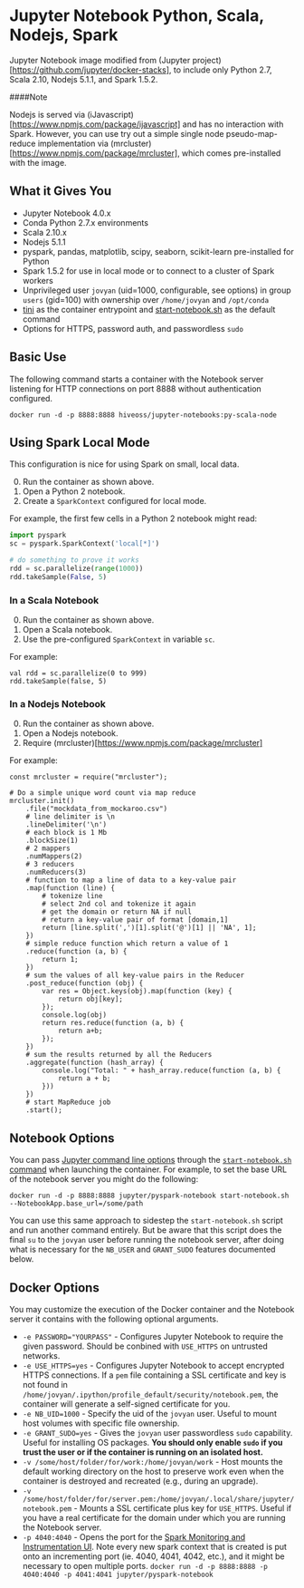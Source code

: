 # Jupyter Notebook Python, Scala, Nodejs, Spark

Jupyter Notebook image modified from (Jupyter project)[https://github.com/jupyter/docker-stacks], to include only Python 2.7, Scala 2.10, Nodejs 5.1.1, and Spark 1.5.2.

####Note

Nodejs is served via (iJavascript)[https://www.npmjs.com/package/ijavascript] and has no interaction with Spark. 
However, you can use try out a simple single node pseudo-map-reduce implementation via (mrcluster)[https://www.npmjs.com/package/mrcluster], which comes pre-installed with the image.

## What it Gives You

* Jupyter Notebook 4.0.x
* Conda Python 2.7.x environments
* Scala 2.10.x
* Nodejs 5.1.1
* pyspark, pandas, matplotlib, scipy, seaborn, scikit-learn pre-installed for Python
* Spark 1.5.2 for use in local mode or to connect to a cluster of Spark workers
* Unprivileged user `jovyan` (uid=1000, configurable, see options) in group `users` (gid=100) with ownership over `/home/jovyan` and `/opt/conda`
* [tini](https://github.com/krallin/tini) as the container entrypoint and [start-notebook.sh](../minimal-notebook/start-notebook.sh) as the default command
* Options for HTTPS, password auth, and passwordless `sudo`


## Basic Use

The following command starts a container with the Notebook server listening for HTTP connections on port 8888 without authentication configured.

```
docker run -d -p 8888:8888 hiveoss/jupyter-notebooks:py-scala-node
```

## Using Spark Local Mode

This configuration is nice for using Spark on small, local data.

0. Run the container as shown above.
2. Open a Python 2 notebook.
3. Create a `SparkContext` configured for local mode.

For example, the first few cells in a Python 2 notebook might read:

```python
import pyspark
sc = pyspark.SparkContext('local[*]')

# do something to prove it works
rdd = sc.parallelize(range(1000))
rdd.takeSample(False, 5)
```

### In a Scala Notebook

0. Run the container as shown above.
1. Open a Scala notebook.
2. Use the pre-configured `SparkContext` in variable `sc`.

For example:

```
val rdd = sc.parallelize(0 to 999)
rdd.takeSample(false, 5)
```


### In a Nodejs Notebook

0. Run the container as shown above.
1. Open a Nodejs notebook.
2. Require (mrcluster)[https://www.npmjs.com/package/mrcluster]

For example:

```
const mrcluster = require("mrcluster");

# Do a simple unique word count via map reduce
mrcluster.init()
    .file("mockdata_from_mockaroo.csv")	
	# line delimiter is \n 
    .lineDelimiter('\n')
	# each block is 1 Mb 
	.blockSize(1)	
	# 2 mappers 
	.numMappers(2)
	# 3 reducers 
    .numReducers(3)	
	# function to map a line of data to a key-value pair 
    .map(function (line) {
		# tokenize line 
		# select 2nd col and tokenize it again 
		# get the domain or return NA if null 
		# return a key-value pair of format [domain,1] 
        return [line.split(',')[1].split('@')[1] || 'NA', 1];
    })
	# simple reduce function which return a value of 1 
    .reduce(function (a, b) {
        return 1;
    })
	# sum the values of all key-value pairs in the Reducer 
    .post_reduce(function (obj) {
        var res = Object.keys(obj).map(function (key) {
            return obj[key];
        });
		console.log(obj)
        return res.reduce(function (a, b) {
            return a+b;
        });
    })
	# sum the results returned by all the Reducers 
    .aggregate(function (hash_array) {
        console.log("Total: " + hash_array.reduce(function (a, b) {
            return a + b;
        }))
    })
	# start MapReduce job 
    .start();
```

## Notebook Options

You can pass [Jupyter command line options](http://jupyter.readthedocs.org/en/latest/config.html#command-line-arguments) through the [`start-notebook.sh` command](https://github.com/jupyter/docker-stacks/blob/master/minimal-notebook/start-notebook.sh#L15) when launching the container. For example, to set the base URL of the notebook server you might do the following:

```
docker run -d -p 8888:8888 jupyter/pyspark-notebook start-notebook.sh --NotebookApp.base_url=/some/path
```

You can use this same approach to sidestep the `start-notebook.sh` script and run another command entirely. But be aware that this script does the final `su` to the `jovyan` user before running the notebook server, after doing what is necessary for the `NB_USER` and `GRANT_SUDO` features documented below.

## Docker Options

You may customize the execution of the Docker container and the Notebook server it contains with the following optional arguments.

* `-e PASSWORD="YOURPASS"` - Configures Jupyter Notebook to require the given password. Should be conbined with `USE_HTTPS` on untrusted networks.
* `-e USE_HTTPS=yes` - Configures Jupyter Notebook to accept encrypted HTTPS connections. If a `pem` file containing a SSL certificate and key is not found in `/home/jovyan/.ipython/profile_default/security/notebook.pem`, the container will generate a self-signed certificate for you.
* `-e NB_UID=1000` - Specify the uid of the `jovyan` user. Useful to mount host volumes with specific file ownership.
* `-e GRANT_SUDO=yes` - Gives the `jovyan` user passwordless `sudo` capability. Useful for installing OS packages. **You should only enable `sudo` if you trust the user or if the container is running on an isolated host.**
* `-v /some/host/folder/for/work:/home/jovyan/work` - Host mounts the default working directory on the host to preserve work even when the container is destroyed and recreated (e.g., during an upgrade).
* `-v /some/host/folder/for/server.pem:/home/jovyan/.local/share/jupyter/notebook.pem` - Mounts a SSL certificate plus key for `USE_HTTPS`. Useful if you have a real certificate for the domain under which you are running the Notebook server.
* `-p 4040:4040` - Opens the port for the [Spark Monitoring and Instrumentation UI](http://spark.apache.org/docs/latest/monitoring.html). Note every new spark context that is created is put onto an incrementing port (ie. 4040, 4041, 4042, etc.), and it might be necessary to open multiple ports. `docker run -d -p 8888:8888 -p 4040:4040 -p 4041:4041 jupyter/pyspark-notebook`


